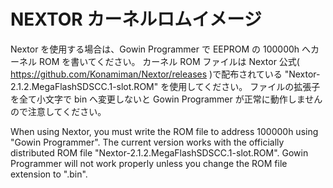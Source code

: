 # NEXTOR カーネルロムイメージ

Nextor を使用する場合は、Gowin Programmer で EEPROM の 100000h へカーネル ROM を書いてください。
カーネル ROM ファイルは Nextor 公式( https://github.com/Konamiman/Nextor/releases )で配布されている "Nextor-2.1.2.MegaFlashSDSCC.1-slot.ROM" を使用してください。
ファイルの拡張子を全て小文字で bin へ変更しないと Gowin Programmer が正常に動作しませんので注意してください。

When using Nextor, you must write the ROM file to address 100000h using "Gowin Programmer".
The current version works with the officially distributed ROM file "Nextor-2.1.2.MegaFlashSDSCC.1-slot.ROM".
Gowin Programmer will not work properly unless you change the ROM file extension to ".bin".
